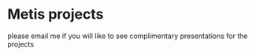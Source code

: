 # Metis projects

please email me if you will like to see complimentary presentations for the projects
